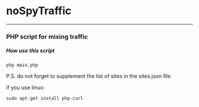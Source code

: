 # noSpyTraffic

<hr>
<h3>PHP script for mixing traffic</h3>

<h5>How use this script</h5>

```
php main.php
```

P.S. do not forget to supplement the list of sites in the sites.json file

if you use linux:
```
sudo apt-get install php-curl
```
